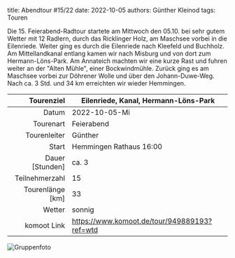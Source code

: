 title: Abendtour #15/22 
date: 2022-10-05 
authors: Günther Kleinod 
tags: Touren  

Die 15. Feierabend-Radtour startete am Mittwoch den 05.10. bei sehr gutem Wetter mit 12 Radlern, durch das Ricklinger Holz, am Maschsee vorbei in die Eilenriede. Weiter ging es durch die Eilenriede nach Kleefeld und Buchholz. Am Mittellandkanal entlang kamen wir nach Misburg und von dort zum Hermann-Löns-Park. Am Annateich machten wir eine kurze Rast und fuhren weiter an der "Alten Mühle", einer Bockwindmühle. Zurück ging es am Maschsee vorbei zur Döhrener Wolle und über den Johann-Duwe-Weg. Nach ca. 3 Std. und 34 km erreichten wir wieder Hemmingen.

Tourenziel       | Eilenriede, Kanal, Hermann-Löns-Park
---------------: | ------------------------------------ 
Datum            | 2022-10-05-Mi
Tourenart        | Feierabend
Tourenleiter     | Günther
Start            | Hemmingen Rathaus 16:00
Dauer [Stunden]  | ca. 3
Teilnehmerzahl   | 15
Tourenlänge [km] | 33
Wetter           | sonnig
komoot Link      | <https://www.komoot.de/tour/949889193?ref=wtd>

![Gruppenfoto](https://i.imgur.com/RmLYlpV.jpg)


